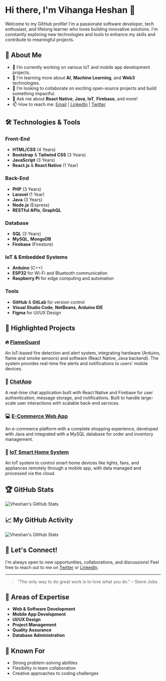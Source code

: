 # Hi there, I'm Vihanga Heshan 👋

Welcome to my GitHub profile! I'm a passionate software developer, tech enthusiast, and lifelong learner who loves building innovative solutions. I'm constantly exploring new technologies and tools to enhance my skills and contribute to meaningful projects.

## 🚀 About Me

- 🔭 I’m currently working on various IoT and mobile app development projects.
- 🌱 I'm learning more about **AI**, **Machine Learning**, and **Web3** technologies.
- 👯 I’m looking to collaborate on exciting open-source projects and build something impactful.
- 💬 Ask me about **React Native**, **Java**, **IoT**, **Firebase**, and more!
- 📫 How to reach me: [Email](mailto:your.email@example.com) | [LinkedIn](https://www.linkedin.com/in/vheshan) | [Twitter](https://twitter.com/vheshan)

## 🛠️ Technologies & Tools

### Front-End
- **HTML/CSS** (4 Years)
- **Bootstrap** & **Tailwind CSS** (3 Years)
- **JavaScript** (3 Years)
- **React.js** & **React Native** (1 Year)

### Back-End
- **PHP** (3 Years)
- **Laravel** (1 Year)
- **Java** (3 Years)
- **Node.js** (Express)
- **RESTful APIs**, **GraphQL**

### Database
- **SQL** (3 Years)
- **MySQL**, **MongoDB**
- **Firebase** (Firestore)

### IoT & Embedded Systems
- **Arduino** (C++)
- **ESP32** for Wi-Fi and Bluetooth communication
- **Raspberry Pi** for edge computing and automation

### Tools
- **GitHub** & **GitLab** for version control
- **Visual Studio Code**, **NetBeans**, **Arduino IDE**
- **Figma** for UI/UX Design

## 🌟 Highlighted Projects

### 🔥 [FlameGuard](https://github.com/Vheshan37/Flame-Guard)
An IoT-based fire detection and alert system, integrating hardware (Arduino, flame and smoke sensors) and software (React Native, Java backend). The system provides real-time fire alerts and notifications to users' mobile devices.

### 📱 [ChatApp](https://github.com/Vheshan37/ChatApp)
A real-time chat application built with React Native and Firebase for user authentication, message storage, and notifications. Built to handle large-scale user interactions with scalable back-end services.

### 💻 [E-Commerce Web App](https://github.com/Vheshan37/E-Commerce-App)
An e-commerce platform with a complete shopping experience, developed with Java and integrated with a MySQL database for order and inventory management.

### 🔧 [IoT Smart Home System](https://github.com/Vheshan37/IoT-Smart-Home)
An IoT system to control smart home devices like lights, fans, and appliances remotely through a mobile app, with data managed and processed via the cloud.

## 🏆 GitHub Stats

![Vheshan's GitHub Stats](https://github-readme-stats.vercel.app/api?username=Vheshan37&show_icons=true&hide_title=true&count_private=true&hide=prs&theme=radical)

## 📈 My GitHub Activity

![Vheshan's GitHub Stats](https://github-readme-streak-stats.herokuapp.com/?user=Vheshan37&theme=radical)

## 💬 Let's Connect!

I'm always open to new opportunities, collaborations, and discussions! Feel free to reach out to me on [Twitter](https://twitter.com/vheshan) or [LinkedIn](https://www.linkedin.com/in/vheshan).

---

> "The only way to do great work is to love what you do." – Steve Jobs

## 🎯 Areas of Expertise

- **Web & Software Development**
- **Mobile App Development**
- **UI/UX Design**
- **Project Management**
- **Quality Assurance**
- **Database Administration**

## 🌟 Known For

- Strong problem-solving abilities
- Flexibility in team collaboration
- Creative approaches to coding challenges

